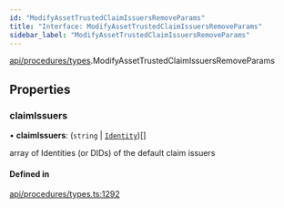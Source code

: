 ```yaml
---
id: "ModifyAssetTrustedClaimIssuersRemoveParams"
title: "Interface: ModifyAssetTrustedClaimIssuersRemoveParams"
sidebar_label: "ModifyAssetTrustedClaimIssuersRemoveParams"
---
```


[api/procedures/types](../../../../../modules/API/Procedures/Types/Types.md).ModifyAssetTrustedClaimIssuersRemoveParams

## Properties

### claimIssuers

• **claimIssuers**: (`string` \| [`Identity`](../../../../../classes/API/Entities/Identity/Identity.md))[]

array of Identities (or DIDs) of the default claim issuers

#### Defined in

[api/procedures/types.ts:1292](https://github.com/PolymeshAssociation/polymesh-sdk/blob/fbf6882d0/src/api/procedures/types.ts#L1292)
